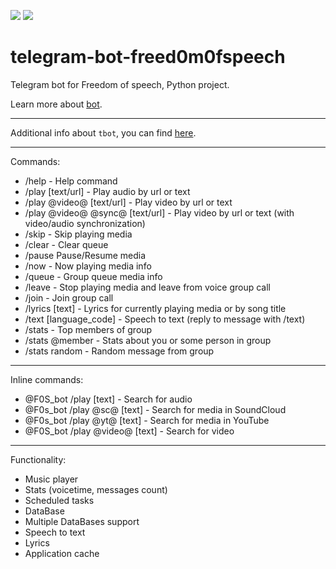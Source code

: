 <p align="left">
    <img src="https://github.com/freed0m0fspeech/tbot/actions/workflows/fly.yml/badge.svg" />
    <img src="https://uptime.betterstack.com/status-badges/v1/monitor/sjz9.svg">
</p>

telegram-bot-freed0m0fspeech
========================

Telegram bot for Freedom of speech, Python project.

Learn more about [bot](https://github.com/freed0m0fspeech/tbot/releases).

---------------

Additional info about ``tbot``, you can find [here](https://github.com/freed0m0fspeech/tbot/releases).

---------------

Commands:

  * /help - Help command
  * /play [text/url] - Play audio by url or text
  * /play @video@ [text/url] - Play video by url or text
  * /play @video@ @sync@ [text/url] - Play video by url or text (with video/audio synchronization)
  * /skip - Skip playing media
  * /clear - Clear queue
  * /pause Pause/Resume media
  * /now - Now playing media info
  * /queue - Group queue media info
  * /leave - Stop playing media and leave from voice group call
  * /join - Join group call
  * /lyrics [text] - Lyrics for currently playing media or by song title
  * /text [language_code] - Speech to text (reply to message with /text)
  * /stats - Top members of group
  * /stats @member - Stats about you or some person in group
  * /stats random - Random message from group

---------------

Inline commands:

  * @F0S_bot /play [text] - Search for audio
  * @F0s_bot /play @sc@ [text] - Search for media in SoundCloud
  * @F0s_bot /play @yt@ [text] - Search for media in YouTube
  * @F0S_bot /play @video@ [text] - Search for video

---------------

Functionality:

  * Music player
  * Stats (voicetime, messages count)
  * Scheduled tasks
  * DataBase
  * Multiple DataBases support
  * Speech to text
  * Lyrics
  * Application cache
